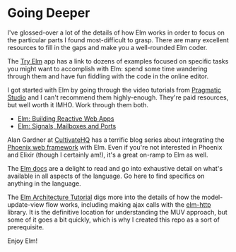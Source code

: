 # Going Deeper

I've glossed-over a lot of the details of how Elm works in order to focus on the particular parts I found most-difficult to grasp. There are many excellent resources to fill in the gaps and make you a well-rounded Elm coder.

The [Try Elm](http://elm-lang.org/try) app has a link to dozens of examples focused on specific tasks you might want to accomplish with Elm: spend some time wandering through them and have fun fiddling with the code in the online editor.

I got started with Elm by going through the video tutorials from [Pragmatic Studio](https://pragmaticstudio.com/) and I can't recommend them highly-enough. They're paid resources, but well worth it IMHO. Work through them both.

- [Elm: Building Reactive Web Apps](https://pragmaticstudio.com/elm)
- [Elm: Signals, Mailboxes and Ports](https://pragmaticstudio.com/elm-signals)

Alan Gardner at [CultivateHQ](http://www.cultivatehq.com) has a terrific blog series about integrating the [Phoenix web framework](http://www.cultivatehq.com/posts/phoenix-elm-1/) with Elm. Even if you're not interested in Phoenix and Elixir (though I certainly am!), it's a great on-ramp to Elm as well.

The [Elm docs](http://elm-lang.org/docs) are a delight to read and go into exhaustive detail on what's available in all aspects of the language. Go here to find specifics on anything in the language.

The [Elm Architecture Tutorial](https://github.com/evancz/elm-architecture-tutorial) digs more into the details of how the model-update-view flow works, including making ajax calls with the [elm-http](https://github.com/evancz/elm-http) library. It is the definitive location for understanding the MUV approach, but some of it goes a bit quickly, which is why I created this repo as a sort of prerequisite.

Enjoy Elm!

